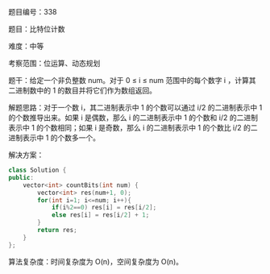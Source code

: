 题目编号：338

题目：比特位计数

难度：中等

考察范围：位运算、动态规划

题干：给定一个非负整数 num。对于 0 ≤ i ≤ num 范围中的每个数字 i ，计算其二进制数中的 1 的数目并将它们作为数组返回。

解题思路：对于一个数 i，其二进制表示中 1 的个数可以通过 i/2 的二进制表示中 1 的个数推导出来。如果 i 是偶数，那么 i 的二进制表示中 1 的个数和 i/2 的二进制表示中 1 的个数相同；如果 i 是奇数，那么 i 的二进制表示中 1 的个数比 i/2 的二进制表示中 1 的个数多一个。

解决方案：

```cpp
class Solution {
public:
    vector<int> countBits(int num) {
        vector<int> res(num+1, 0);
        for(int i=1; i<=num; i++){
            if(i%2==0) res[i] = res[i/2];
            else res[i] = res[i/2] + 1;
        }
        return res;
    }
};
```

算法复杂度：时间复杂度为 O(n)，空间复杂度为 O(n)。